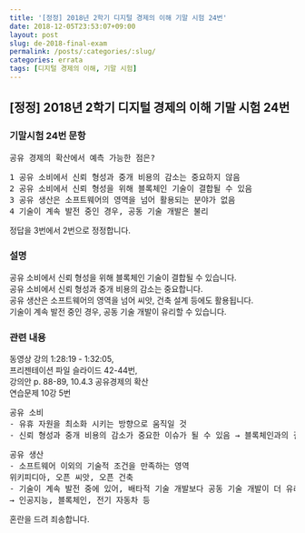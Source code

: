 ```yaml
---
title: '[정정] 2018년 2학기 디지털 경제의 이해 기말 시험 24번'
date: 2018-12-05T23:53:07+09:00
layout: post
slug: de-2018-final-exam
permalink: /posts/:categories/:slug/
categories: errata
tags: [디지털 경제의 이해, 기말 시험]
---
```

## [정정] 2018년 2학기 디지털 경제의 이해 기말 시험 24번

### 기말시험 24번 문항

<!-- wp:preformatted -->
<pre class="wp-block-preformatted">공유 경제의 확산에서 예측 가능한 점은?</pre>
<!-- /wp:preformatted -->

<!-- wp:preformatted -->
<pre class="wp-block-preformatted">1 공유 소비에서 신뢰 형성과 중개 비용의 감소는 중요하지 않음<br>2 공유 소비에서 신뢰 형성을 위해 블록체인 기술이 결합될 수 있음 <br>3 공유 생산은 소프트웨어의 영역을 넘어 활용되는 분야가 없음<br>4 기술이 계속 발전 중인 경우, 공동 기술 개발은 불리 </pre>
<!-- /wp:preformatted -->

<!-- wp:paragraph -->
<p>정답을 3번에서 2번으로 정정합니다.</p>
<!-- /wp:paragraph -->

### 설명
<!-- wp:paragraph -->
<p>공유 소비에서 신뢰 형성을 위해 블록체인 기술이 결합될 수 있습니다.<br>
공유 소비에서 신뢰 형성과 중개 비용의 감소는 중요합니다.<br>
공유 생산은 소프트웨어의 영역을 넘어 씨앗, 건축 설계 등에도 활용됩니다.<br>
기술이 계속 발전 중인 경우, 공동 기술 개발이 유리할 수 있습니다.</p>
<!-- /wp:paragraph -->

### 관련 내용

<!-- wp:paragraph -->
<p>동영상 강의 1:28:19 - 1:32:05,<br>
프리젠테이션 파일 슬라이드 42-44번,<br>
강의안 p. 88-89, 10.4.3 공유경제의 확산<br>
연습문제 10강 5번</p>
<!-- /wp:paragraph -->

<!-- wp:preformatted -->
<pre class="wp-block-preformatted">공유 소비<br>- 유휴 자원을 최소화 시키는 방향으로 움직일 것<br>- 신뢰 형성과 중개 비용의 감소가 중요한 이슈가 될 수 있음 → 블록체인과의 결합 가능성</pre>
<!-- /wp:preformatted -->

<!-- wp:preformatted -->
<pre class="wp-block-preformatted">공유 생산<br>- 소프트웨어 이외의 기술적 조건을 만족하는 영역<br>위키피디아, 오픈 씨앗, 오픈 건축<br>- 기술이 계속 발전 중에 있어, 배타적 기술 개발보다 공동 기술 개발이 더 유리한 경우<br>→ 인공지능, 블록체인, 전기 자동차 등</pre>
<!-- /wp:preformatted -->

<!-- wp:paragraph -->
<p>혼란을 드려 죄송합니다.</p>
<!-- /wp:paragraph -->
